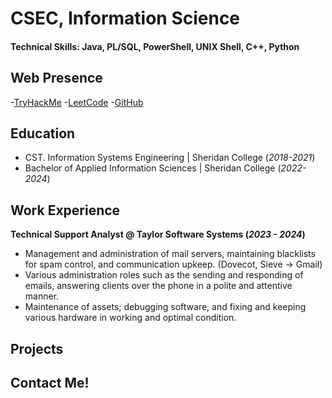 # CSEC, Information Science

#### Technical Skills: Java, PL/SQL, PowerShell, UNIX Shell, C++, Python

## Web Presence
-[TryHackMe](https://tryhackme.com/p/vahaes)
-[LeetCode](https://leetcode.com/u/vahaes33/)
-[GitHub](https://github.com/ramontheweb)

## Education
- CST. Information Systems Engineering | Sheridan College (_2018-2021_)
- Bachelor of Applied Information Sciences | Sheridan College (_2022-2024_)

## Work Experience
**Technical Support Analyst @ Taylor Software Systems (_2023 - 2024_)**
-	Management and administration of mail servers, maintaining blacklists for spam control, and communication upkeep. (Dovecot, Sieve -> Gmail)
-	Various administration roles such as the sending and responding of emails, answering clients over the phone in a polite and attentive manner. 
- Maintenance of assets; debugging software, and fixing and keeping various hardware in working and optimal condition.

## Projects

## Contact Me!
